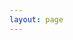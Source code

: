 ```yaml
---
layout: page
---
```

<script setup>
import {
  VPTeamPage,
  VPTeamPageTitle,
  VPTeamMembers
} from 'vitepress/theme'

const members = [
  {
    avatar: '/nhui.jpg',
    name: '玲雨兰夜',
    title: '诶嘿嘿...',
    links: [
      { icon: 'rss', link: 'http://nhui.top/' },
    ]
  },
]
</script>

<VPTeamPage>
  <VPTeamPageTitle>
    <template #title>
      友情链接
    </template>
    <template #lead>
      这里是我的朋友们~(ฅ´ω`ฅ)
    </template>
  </VPTeamPageTitle>
  <VPTeamMembers
    :members="members"
  />
</VPTeamPage>